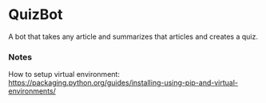 # QuizBot
A bot that takes any article and summarizes that articles and creates a quiz. 


### Notes

How to setup virtual environment:
https://packaging.python.org/guides/installing-using-pip-and-virtual-environments/
